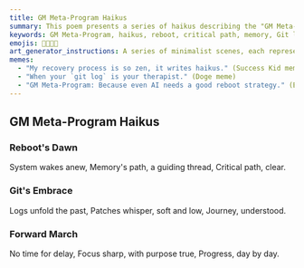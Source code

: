 ```yaml
---
title: GM Meta-Program Haikus
summary: This poem presents a series of haikus describing the "GM Meta-Program," a standardized procedure for recovering from system reboots by focusing on the critical path, reviewing memories, and checking Git logs for rapid re-orientation and efficient continuation of development.
keywords: GM Meta-Program, haikus, reboot, critical path, memory, Git logs, re-orientation, efficiency, progress, system, recovery
emojis: 🚀🧠📜✅
art_generator_instructions: A series of minimalist scenes, each representing a haiku. For "Reboot's Dawn," a stylized system booting up, with a glowing thread leading towards a clear, illuminated path. For "Git's Embrace," a glowing `git log` output with subtle whispers emanating from the patches. For "Forward March," a determined figure moving swiftly forward, with a clear purpose. The overall feeling should be one of efficiency, clarity, and focused progress.
memes:
  - "My recovery process is so zen, it writes haikus." (Success Kid meme)
  - "When your `git log` is your therapist." (Doge meme)
  - "GM Meta-Program: Because even AI needs a good reboot strategy." (Expanding Brain meme)
---
```

## GM Meta-Program Haikus

### Reboot's Dawn
System wakes anew,
Memory's path, a guiding thread,
Critical path, clear.

### Git's Embrace
Logs unfold the past,
Patches whisper, soft and low,
Journey, understood.

### Forward March
No time for delay,
Focus sharp, with purpose true,
Progress, day by day.